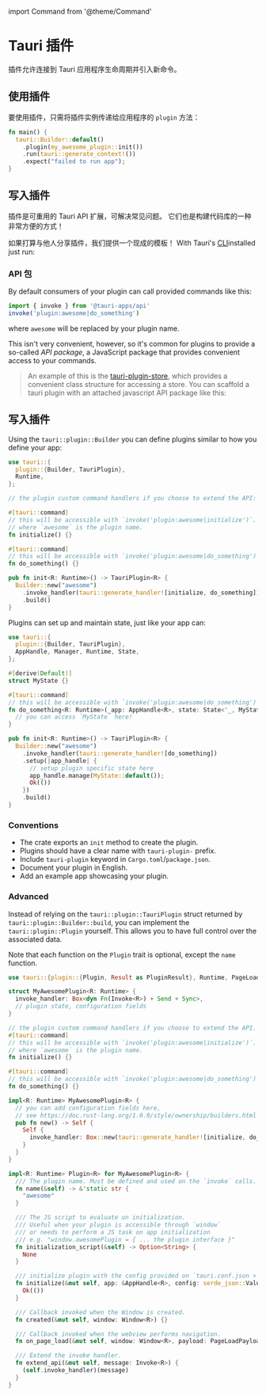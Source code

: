 import Command from '@theme/Command'

# Tauri 插件

插件允许连接到 Tauri 应用程序生命周期并引入新命令。

## 使用插件

要使用插件，只需将插件实例传递给应用程序的 `plugin` 方法：

```rust
fn main() {
  tauri::Builder::default()
    .plugin(my_awesome_plugin::init())
    .run(tauri::generate_context!())
    .expect("failed to run app");
}
```

## 写入插件

插件是可重用的 Tauri API 扩展，可解决常见问题。 它们也是构建代码库的一种非常方便的方式！

如果打算与他人分享插件，我们提供一个现成的模板！ With Tauri's [CLI](../../api/cli.md)installed just run:

<Command name="plugin init --name awesome" />

### API 包

By default consumers of your plugin can call provided commands like this:

```js
import { invoke } from '@tauri-apps/api'
invoke('plugin:awesome|do_something')
```

where `awesome` will be replaced by your plugin name.

This isn't very convenient, however, so it's common for plugins to provide a so-called _API package_, a JavaScript package that provides convenient access to your commands.

> An example of this is the [tauri-plugin-store](https://github.com/tauri-apps/tauri-plugin-store), which provides a convenient class structure for accessing a store. You can scaffold a tauri plugin with an attached javascript API package like this:

<Command name="plugin init --name awesome --api" />

## 写入插件

Using the `tauri::plugin::Builder` you can define plugins similar to how you define your app:

```rust
use tauri::{
  plugin::{Builder, TauriPlugin},
  Runtime,
};

// the plugin custom command handlers if you choose to extend the API:

#[tauri::command]
// this will be accessible with `invoke('plugin:awesome|initialize')`.
// where `awesome` is the plugin name.
fn initialize() {}

#[tauri::command]
// this will be accessible with `invoke('plugin:awesome|do_something')`.
fn do_something() {}

pub fn init<R: Runtime>() -> TauriPlugin<R> {
  Builder::new("awesome")
    .invoke_handler(tauri::generate_handler![initialize, do_something])
    .build()
}
```

Plugins can set up and maintain state, just like your app can:

```rust
use tauri::{
  plugin::{Builder, TauriPlugin},
  AppHandle, Manager, Runtime, State,
};

#[derive(Default)]
struct MyState {}

#[tauri::command]
// this will be accessible with `invoke('plugin:awesome|do_something')`.
fn do_something<R: Runtime>(_app: AppHandle<R>, state: State<'_, MyState>) {
  // you can access `MyState` here!
}

pub fn init<R: Runtime>() -> TauriPlugin<R> {
  Builder::new("awesome")
    .invoke_handler(tauri::generate_handler![do_something])
    .setup(|app_handle| {
      // setup plugin specific state here
      app_handle.manage(MyState::default());
      Ok(())
    })
    .build()
}
```

### Conventions

- The crate exports an `init` method to create the plugin.
- Plugins should have a clear name with `tauri-plugin-` prefix.
- Include `tauri-plugin` keyword in `Cargo.toml`/`package.json`.
- Document your plugin in English.
- Add an example app showcasing your plugin.

### Advanced

Instead of relying on the `tauri::plugin::TauriPlugin` struct returned by `tauri::plugin::Builder::build`, you can implement the `tauri::plugin::Plugin` yourself. This allows you to have full control over the associated data.

Note that each function on the `Plugin` trait is optional, except the `name` function.

```rust
use tauri::{plugin::{Plugin, Result as PluginResult}, Runtime, PageLoadPayload, Window, Invoke, AppHandle};

struct MyAwesomePlugin<R: Runtime> {
  invoke_handler: Box<dyn Fn(Invoke<R>) + Send + Sync>,
  // plugin state, configuration fields
}

// the plugin custom command handlers if you choose to extend the API.
#[tauri::command]
// this will be accessible with `invoke('plugin:awesome|initialize')`.
// where `awesome` is the plugin name.
fn initialize() {}

#[tauri::command]
// this will be accessible with `invoke('plugin:awesome|do_something')`.
fn do_something() {}

impl<R: Runtime> MyAwesomePlugin<R> {
  // you can add configuration fields here,
  // see https://doc.rust-lang.org/1.0.0/style/ownership/builders.html
  pub fn new() -> Self {
    Self {
      invoke_handler: Box::new(tauri::generate_handler![initialize, do_something]),
    }
  }
}

impl<R: Runtime> Plugin<R> for MyAwesomePlugin<R> {
  /// The plugin name. Must be defined and used on the `invoke` calls.
  fn name(&self) -> &'static str {
    "awesome"
  }

  /// The JS script to evaluate on initialization.
  /// Useful when your plugin is accessible through `window`
  /// or needs to perform a JS task on app initialization
  /// e.g. "window.awesomePlugin = { ... the plugin interface }"
  fn initialization_script(&self) -> Option<String> {
    None
  }

  /// initialize plugin with the config provided on `tauri.conf.json > plugins > $yourPluginName` or the default value.
  fn initialize(&mut self, app: &AppHandle<R>, config: serde_json::Value) -> PluginResult<()> {
    Ok(())
  }

  /// Callback invoked when the Window is created.
  fn created(&mut self, window: Window<R>) {}

  /// Callback invoked when the webview performs navigation.
  fn on_page_load(&mut self, window: Window<R>, payload: PageLoadPayload) {}

  /// Extend the invoke handler.
  fn extend_api(&mut self, message: Invoke<R>) {
    (self.invoke_handler)(message)
  }
}
```
